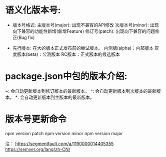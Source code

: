 # 语义化版本号:
- 版本号格式:
主版本号(major): 出现不兼容的API修改 
次版本号(minor): 出现向下兼容的功能性新增(新增Feature)
修订号(patch): 出现向下兼容的问题修正(Bug fix)

- 先行版本: 在大的版本正式发布前的尝试版本。
内测版(alpha)：内部版本
灰度版本(beta)：公测版本
RC版本：正式版本的候选版本

# package.json中包的版本介绍:
~: 会自动更新版本到修订版本的最新版本。
^: 会自动更新版本到次版本的最新版本。
*: 会自动更新版本到主版本的最新版本。

# 版本号更新命令
npm version patch
npm version minor
npm version major

注：
https://segmentfault.com/a/1190000014405355
https://semver.org/lang/zh-CN/
